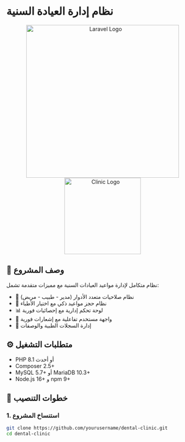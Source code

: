 # نظام إدارة العيادة السنية

<p align="center">
  <img src="https://raw.githubusercontent.com/laravel/art/master/logo-lockup/5%20SVG/2%20CMYK/1%20Full%20Color/laravel-logolockup-cmyk-red.svg" width="400" alt="Laravel Logo">
  <br>
  <img src="public/images/clinic-logo.png" width="200" alt="Clinic Logo">
</p>

## 📝 وصف المشروع
نظام متكامل لإدارة مواعيد العيادات السنية مع مميزات متقدمة تشمل:
- 🔐 نظام صلاحيات متعدد الأدوار (مدير - طبيب - مريض)
- 📅 نظام حجز مواعيد ذكي مع اختيار الأطباء
- 📊 لوحة تحكم إدارية مع إحصائيات فورية
- 📱 واجهة مستخدم تفاعلية مع إشعارات فورية
- 📑 إدارة السجلات الطبية والوصفات

## ⚙️ متطلبات التشغيل
- PHP 8.1 أو أحدث
- Composer 2.5+
- MySQL 5.7+ أو MariaDB 10.3+
- Node.js 16+ و npm 9+

## 🚀 خطوات التنصيب

### 1. استنساخ المشروع
```bash
git clone https://github.com/yourusername/dental-clinic.git
cd dental-clinic
